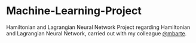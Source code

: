# Machine-Learning-Project
Hamiltonian and Lagrangian Neural Network
Project regarding Hamiltonian and Lagrangian Neural Network, carried out with my colleague [@mbarte](https://github.com/mbarte).
